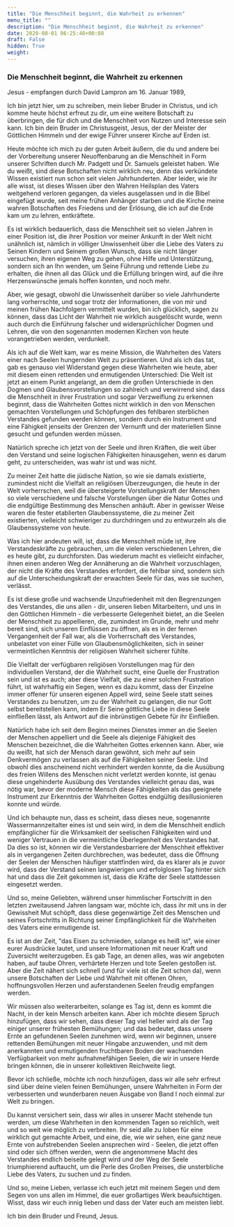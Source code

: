 ```yaml
---
title: "Die Menschheit beginnt, die Wahrheit zu erkennen"
menu_title: ""
description: "Die Menschheit beginnt, die Wahrheit zu erkennen"
date: 2020-08-01 06:25:48+00:88
draft: False
hidden: True
weight:
---
```

### Die Menschheit beginnt, die Wahrheit zu erkennen

Jesus - empfangen durch David Lampron am 16. Januar 1989,

Ich bin jetzt hier, um zu schreiben, mein lieber Bruder in Christus, und ich komme heute höchst erfreut zu dir, um eine weitere Botschaft zu überbringen, die für dich und die Menschheit von Nutzen und Interesse sein kann. Ich bin dein Bruder im Christusgeist, Jesus, der der Meister der Göttlichen Himmeln und der ewige Führer unserer Kirche auf Erden ist.

Heute möchte ich mich zu der guten Arbeit äußern, die du und andere bei der Vorbereitung unserer Neuoffenbarung an die Menschheit in Form unserer Schriften durch Mr. Padgett und Dr. Samuels geleistet haben. Wie du weißt, sind diese Botschaften nicht wirklich neu, denn das verkündete Wissen existiert nun schon seit vielen Jahrhunderten. Aber leider, wie ihr alle wisst, ist dieses Wissen über den Wahren Heilsplan des Vaters weitgehend verloren gegangen, da vieles ausgelassen und in die Bibel eingefügt wurde, seit meine frühen Anhänger starben und die Kirche meine wahren Botschaften des Friedens und der Erlösung, die ich auf die Erde kam um zu lehren, entkräftete.

Es ist wirklich bedauerlich, dass die Menschheit seit so vielen Jahren in einer Position ist, die ihrer Position vor meiner Ankunft in der Welt nicht unähnlich ist, nämlich in völliger Unwissenheit über die Liebe des Vaters zu Seinen Kindern und Seinem großen Wunsch, dass sie nicht länger versuchen, ihren eigenen Weg zu gehen, ohne Hilfe und Unterstützung, sondern sich an Ihn wenden, um Seine Führung und rettende Liebe zu erhalten, die ihnen all das Glück und die Erfüllung bringen wird, auf die ihre Herzenswünsche jemals hoffen konnten, und noch mehr.

Aber, wie gesagt, obwohl die Unwissenheit darüber so viele Jahrhunderte lang vorherrschte, und sogar trotz der Informationen, die von mir und meinen frühen Nachfolgern vermittelt wurden, bin ich glücklich, sagen zu können, dass das Licht der Wahrheit nie wirklich ausgelöscht wurde, wenn auch durch die Einführung falscher und widersprüchlicher Dogmen und Lehren, die von den sogenannten modernen Kirchen von heute vorangetrieben werden, verdunkelt.

Als ich auf die Welt kam, war es meine Mission, die Wahrheiten des Vaters einer nach Seelen hungernden Welt zu präsentieren. Und als ich das tat, gab es genauso viel Widerstand gegen diese Wahrheiten wie heute, aber mit diesem einen rettenden und ermutigenden Unterschied: Die Welt ist jetzt an einem Punkt angelangt, an dem die großen Unterschiede in den Dogmen und Glaubensvorstellungen so zahlreich und verwirrend sind, dass die Menschheit in ihrer Frustration und sogar Verzweiflung zu erkennen beginnt, dass die Wahrheiten Gottes nicht wirklich in den von Menschen gemachten Vorstellungen und Schöpfungen des fehlbaren sterblichen Verstandes gefunden werden können, sondern durch ein Instrument und eine Fähigkeit jenseits der Grenzen der Vernunft und der materiellen Sinne gesucht und gefunden werden müssen.

Natürlich spreche ich jetzt von der Seele und ihren Kräften, die weit über den Verstand und seine logischen Fähigkeiten hinausgehen, wenn es darum geht, zu unterscheiden, was wahr ist und was nicht.

Zu meiner Zeit hatte die jüdische Nation, so wie sie damals existierte, zumindest nicht die Vielfalt an religiösen Überzeugungen, die heute in der Welt vorherrschen, weil die übersteigerte Vorstellungskraft der Menschen so viele verschiedene und falsche Vorstellungen über die Natur Gottes und die endgültige Bestimmung des Menschen anhäuft. Aber in gewisser Weise waren die fester etablierten Glaubenssysteme, die zu meiner Zeit existierten, vielleicht schwieriger zu durchdringen und zu entwurzeln als die Glaubenssysteme von heute.

Was ich hier andeuten will, ist, dass die Menschheit müde ist, ihre Verstandeskräfte zu gebrauchen, um die vielen verschiedenen Lehren, die es heute gibt, zu durchforsten. Das wiederum macht es vielleicht einfacher, ihnen einen anderen Weg der Annäherung an die Wahrheit vorzuschlagen, der nicht die Kräfte des Verstandes erfordert, die fehlbar sind, sondern sich auf die Unterscheidungskraft der erwachten Seele für das, was sie suchen, verlässt.

Es ist diese große und wachsende Unzufriedenheit mit den Begrenzungen des Verstandes, die uns allen - dir, unseren lieben Mitarbeitern, und uns in den Göttlichen Himmeln - die verbesserte Gelegenheit bietet, an die Seelen der Menschheit zu appellieren, die, zumindest im Grunde, mehr und mehr bereit sind, sich unseren Einflüssen zu öffnen, als es in der fernen Vergangenheit der Fall war, als die Vorherrschaft des Verstandes, unbelastet von einer Fülle von Glaubensmöglichkeiten, sich in seiner vermeintlichen Kenntnis der religiösen Wahrheit sicherer fühlte.

Die Vielfalt der verfügbaren religiösen Vorstellungen mag für den individuellen Verstand, der die Wahrheit sucht, eine Quelle der Frustration sein und ist es auch; aber diese Vielfalt, die zu einer solchen Frustration führt, ist wahrhaftig ein Segen, wenn es dazu kommt, dass der Einzelne immer offener für unseren eigenen Appell wird, seine Seele statt seines Verstandes zu benutzen, um zu der Wahrheit zu gelangen, die nur Gott selbst bereitstellen kann, indem Er Seine göttliche Liebe in diese Seele einfließen lässt, als Antwort auf die inbrünstigen Gebete für ihr Einfließen.

Natürlich habe ich seit dem Beginn meines Dienstes immer an die Seelen der Menschen appelliert und die Seele als diejenige Fähigkeit des Menschen bezeichnet, die die Wahrheiten Gottes erkennen kann. Aber, wie du weißt, hat sich der Mensch daran gewöhnt, sich mehr auf sein Denkvermögen zu verlassen als auf die Fähigkeiten seiner Seele. Und obwohl dies anscheinend nicht verhindert werden konnte, da die Ausübung des freien Willens des Menschen nicht verletzt werden konnte, ist genau diese ungehinderte Ausübung des Verstandes vielleicht genau das, was nötig war, bevor der moderne Mensch diese Fähigkeiten als das geeignete Instrument zur Erkenntnis der Wahrheiten Gottes endgültig desillusionieren konnte und würde.

Und ich behaupte nun, dass es scheint, dass dieses neue, sogenannte Wassermannzeitalter eines ist und sein wird, in dem die Menschheit endlich empfänglicher für die Wirksamkeit der seelischen Fähigkeiten wird und weniger Vertrauen in die vermeintliche Überlegenheit des Verstandes hat. Da dies so ist, können wir die Verstandesbarriere der Menschheit effektiver als in vergangenen Zeiten durchbrechen, was bedeutet, dass die Öffnung der Seelen der Menschen häufiger stattfinden wird, da es klarer als je zuvor wird, dass der Verstand seinen langwierigen und erfolglosen Tag hinter sich hat und dass die Zeit gekommen ist, dass die Kräfte der Seele stattdessen eingesetzt werden.

Und so, meine Geliebten, während unser himmlischer Fortschritt in den letzten zweitausend Jahren langsam war, möchte ich, dass ihr mit uns in der Gewissheit Mut schöpft, dass diese gegenwärtige Zeit des Menschen und seines Fortschritts in Richtung seiner Empfänglichkeit für die Wahrheiten des Vaters eine ermutigende ist.

Es ist an der Zeit, "das Eisen zu schmieden, solange es heiß ist", wie einer eurer Ausdrücke lautet, und unsere Informationen mit neuer Kraft und Zuversicht weiterzugeben. Es gab Tage, an denen alles, was wir angeboten haben, auf taube Ohren, verhärtete Herzen und tote Seelen gestoßen ist. Aber die Zeit nähert sich schnell (und für viele ist die Zeit schon da), wenn unsere Botschaften der Liebe und Wahrheit mit offenen Ohren, hoffnungsvollen Herzen und auferstandenen Seelen freudig empfangen werden.

Wir müssen also weiterarbeiten, solange es Tag ist, denn es kommt die Nacht, in der kein Mensch arbeiten kann. Aber ich möchte diesem Spruch hinzufügen, dass wir sehen, dass dieser Tag viel heller wird als der Tag einiger unserer frühesten Bemühungen; und das bedeutet, dass unsere Ernte an gefundenen Seelen zunehmen wird, wenn wir beginnen, unsere rettenden Bemühungen mit neuer Hingabe anzuwenden, und mit dem anerkannten und ermutigenden fruchtbaren Boden der wachsenden Verfügbarkeit von mehr aufnahmefähigen Seelen, die wir in unsere Herde bringen können, die in unserer kollektiven Reichweite liegt.

Bevor ich schließe, möchte ich noch hinzufügen, dass wir alle sehr erfreut sind über deine vielen feinen Bemühungen, unsere Wahrheiten in Form der verbesserten und wunderbaren neuen Ausgabe von Band I noch einmal zur Welt zu bringen.

Du kannst versichert sein, dass wir alles in unserer Macht stehende tun werden, um diese Wahrheiten in den kommenden Tagen so reichlich, weit und so weit wie möglich zu verbreiten. Ihr seid alle zu loben für eine wirklich gut gemachte Arbeit, und eine, die, wie wir sehen, eine ganz neue Ernte von aufstrebenden Seelen ansprechen wird - Seelen, die jetzt offen sind oder sich öffnen werden, wenn die angenommene Macht des Verstandes endlich beiseite gelegt wird und der Weg der Seele triumphierend auftaucht, um die Perle des Großen Preises, die unsterbliche Liebe des Vaters, zu suchen und zu finden.

Und so, meine Lieben, verlasse ich euch jetzt mit meinem Segen und dem Segen von uns allen im Himmel, die euer großartiges Werk beaufsichtigen. Wisst, dass wir euch innig lieben und dass der Vater euch am meisten liebt.

Ich bin dein Bruder und Freund, Jesus.

